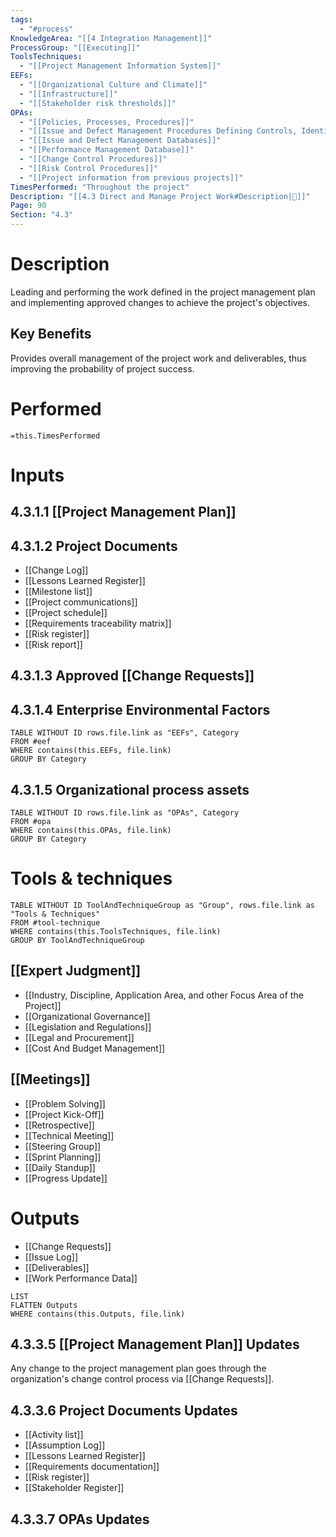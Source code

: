 ```yaml
---
tags:
  - "#process"
KnowledgeArea: "[[4 Integration Management]]"
ProcessGroup: "[[Executing]]"
ToolsTechniques:
  - "[[Project Management Information System]]"
EEFs:
  - "[[Organizational Culture and Climate]]"
  - "[[Infrastructure]]"
  - "[[Stakeholder risk thresholds]]"
OPAs:
  - "[[Policies, Processes, Procedures]]"
  - "[[Issue and Defect Management Procedures Defining Controls, Identification, Resolution, Action Item Tracking]]"
  - "[[Issue and Defect Management Databases]]"
  - "[[Performance Management Database]]"
  - "[[Change Control Procedures]]"
  - "[[Risk Control Procedures]]"
  - "[[Project information from previous projects]]"
TimesPerformed: "Throughout the project"
Description: "[[4.3 Direct and Manage Project Work#Description|📝]]"
Page: 90
Section: "4.3"
---
```

# Description
Leading and performing the work defined in the project management plan and implementing approved changes to achieve the project's objectives.
## Key Benefits
Provides overall management of the project work and deliverables, thus improving the probability of project success.
# Performed
`=this.TimesPerformed`
# Inputs
## 4.3.1.1 [[Project Management Plan]]
## 4.3.1.2 Project Documents
- [[Change Log]]
- [[Lessons Learned Register]]
- [[Milestone list]]
- [[Project communications]]
- [[Project schedule]]
- [[Requirements traceability matrix]]
- [[Risk register]]
- [[Risk report]]
## 4.3.1.3 Approved [[Change Requests]]
## 4.3.1.4 Enterprise Environmental Factors
```dataview
TABLE WITHOUT ID rows.file.link as "EEFs", Category
FROM #eef
WHERE contains(this.EEFs, file.link)
GROUP BY Category
```
## 4.3.1.5 Organizational process assets
```dataview
TABLE WITHOUT ID rows.file.link as "OPAs", Category
FROM #opa
WHERE contains(this.OPAs, file.link)
GROUP BY Category
```
# Tools & techniques
```dataview
TABLE WITHOUT ID ToolAndTechniqueGroup as "Group", rows.file.link as "Tools & Techniques"
FROM #tool-technique
WHERE contains(this.ToolsTechniques, file.link)
GROUP BY ToolAndTechniqueGroup
```
## [[Expert Judgment]]
- [[Industry, Discipline, Application Area, and other Focus Area of the Project]]
- [[Organizational Governance]]
- [[Legislation and Regulations]]
- [[Legal and Procurement]]
- [[Cost And Budget Management]]
## [[Meetings]]
- [[Problem Solving]]
- [[Project Kick-Off]]
- [[Retrospective]]
- [[Technical Meeting]]
- [[Steering Group]]
- [[Sprint Planning]]
- [[Daily Standup]]
- [[Progress Update]]
# Outputs
- [[Change Requests]]
- [[Issue Log]]
- [[Deliverables]]
- [[Work Performance Data]]
```dataview
LIST
FLATTEN Outputs
WHERE contains(this.Outputs, file.link)
```
## 4.3.3.5 [[Project Management Plan]] Updates
Any change to the project management plan goes through the organization's change control process via [[Change Requests]].
## 4.3.3.6 Project Documents Updates
- [[Activity list]]
- [[Assumption Log]]
- [[Lessons Learned Register]]
- [[Requirements documentation]]
- [[Risk register]]
- [[Stakeholder Register]]
## 4.3.3.7 OPAs Updates